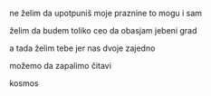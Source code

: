 ne želim
da upotpuniš moje praznine
to mogu i sam

želim da budem toliko
ceo
da obasjam jebeni grad

a tada
želim tebe
jer nas dvoje zajedno

možemo da
zapalimo
čitavi

kosmos